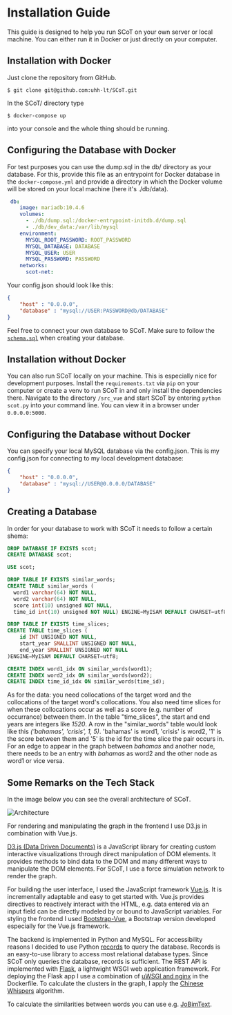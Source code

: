 # Installation Guide

This guide is designed to help you run SCoT on your own server or local machine. You can either run it in Docker or just directly on your computer.

## Installation with Docker
Just clone the repository from GitHub.

```
$ git clone git@github.com:uhh-lt/SCoT.git
```

In the SCoT/ directory type
```
$ docker-compose up
```
into your console and the whole thing should be running.

## Configuring the Database with Docker
For test purposes you can use the dump.sql in the db/ directory as your database.
For this, provide this file as an entrypoint for Docker database in the `docker-compose.yml` and provide a directory in which the Docker volume will be stored on your local machine (here it's ./db/data).
```yaml
 db:
    image: mariadb:10.4.6
    volumes:
      - ./db/dump.sql:/docker-entrypoint-initdb.d/dump.sql
      - ./db/dev_data:/var/lib/mysql
    environment:
      MYSQL_ROOT_PASSWORD: ROOT_PASSWORD
      MYSQL_DATABASE: DATABASE
      MYSQL_USER: USER
      MYSQL_PASSWORD: PASSWORD
    networks:
      scot-net:
```
Your config.json should look like this:
```json
{
	"host" : "0.0.0.0",
	"database" : "mysql://USER:PASSWORD@db/DATABASE"
}
```
Feel free to connect your own database to SCoT. Make sure to follow the [`schema.sql`](https://github.com/uhh-lt/SCoT/blob/master/Utility_Files/schema.sql) when creating your database.

<!--One trick to create a dump.sql is to build an SQL file yourself identical to the provided dump.sql, if your data - like mine - is distributed across multiple databases. You can then use that SQL file as an entrypoint for Docker and create a new volume from it.
-->

## Installation without Docker
You can also run SCoT locally on your machine. This is especially nice for development purposes. Install the `requirements.txt` via `pip` on your computer or create a venv to run SCoT in and only install the dependencies there. Navigate to the directory `/src_vue` and start SCoT by entering `python scot.py` into your command line. You can view it in a browser under `0.0.0.0:5000`.

## Configuring the Database without Docker
You can specify your local MySQL database via the config.json. This is my config.json for connecting to my local development database:
```json
{
	"host" : "0.0.0.0",
	"database" : "mysql://USER@0.0.0.0/DATABASE"
}
```

## Creating a Database
In order for your database to work with SCoT it needs to follow a certain shema:
```sql
DROP DATABASE IF EXISTS scot;
CREATE DATABASE scot;

USE scot;

DROP TABLE IF EXISTS similar_words;
CREATE TABLE similar_words (
  word1 varchar(64) NOT NULL,
  word2 varchar(64) NOT NULL,
  score int(10) unsigned NOT NULL,
  time_id int(10) unsigned NOT NULL) ENGINE=MyISAM DEFAULT CHARSET=utf8;

DROP TABLE IF EXISTS time_slices;
CREATE TABLE time_slices (
    id INT UNSIGNED NOT NULL,
    start_year SMALLINT UNSIGNED NOT NULL,
    end_year SMALLINT UNSIGNED NOT NULL
)ENGINE=MyISAM DEFAULT CHARSET=utf8;

CREATE INDEX word1_idx ON similar_words(word1);
CREATE INDEX word2_idx ON similar_words(word2);
CREATE INDEX time_id_idx ON similar_words(time_id);
```

As for the data: you need collocations of the target word and the collocations of the target word's collocations. You also need time slices for when these collocations occur as well as a score (e.g. number of occurrance) between them. In the table "time_slices", the start and end years are integers like *1520*. A row in the "similar_words" table would look like this *('bahamas', 'crisis', 1, 5)*. 'bahamas' is word1, 'crisis' is word2, '1' is the score between them and '5' is the id for the time slice the pair occurs in. For an edge to appear in the graph between *bahamas* and another node, there needs to be an entry with *bahamas* as word2 and the other node as word1 or vice versa.

## Some Remarks on the Tech Stack

In the image below you can see the overall architecture of SCoT.

![Architecture](./images/architecture.png)


For rendering and manipulating the graph in the frontend I use D3.js in combination with Vue.js. 

[D3.js (Data Driven Documents)](https://d3js.org/) is a JavaScript library for creating custom interactive visualizations through direct manipulation of DOM elements. It provides methods to bind data to the DOM and many different ways to manipulate the DOM elements. For SCoT, I use a force simulation network to render the graph.

For building the user interface, I used the JavaScript framework [Vue.js](https://vuejs.org). It is incrementally adaptable and easy to get started with. Vue.js provides directives to reactively interact with the HTML, e.g. data entered via an input field can be directly modeled by or bound to JavaScript variables.
For styling the frontend I used [Bootstrap-Vue](https://bootstrap-vue.js.org/), a Bootstrap version developed especially for the Vue.js framework.

The backend is implemented in Python and MySQL. For accessibility reasons I decided to use Python [records](https://github.com/kennethreitz/records) to query the database. Records is an easy-to-use library to access most relational database types. Since SCoT only queries the database, records is sufficient.
The REST API is implemented with [Flask](https://palletsprojects.com/p/flask/), a lightwight WSGI web application framework. For deploying the Flask app I use a combination of [uWSGI and nginx](https://github.com/tiangolo/uwsgi-nginx-flask-docker) in the Dockerfile.
To calculate the clusters in the graph, I apply the [Chinese Whispers](https://www.inf.uni-hamburg.de/en/inst/ab/lt/publications/2006-biemann-cw-textgraph.pdf) algorithm.

To calculate the similarities between words you can use e.g. [JoBimText](http://ltmaggie.informatik.uni-hamburg.de/jobimtext/).

